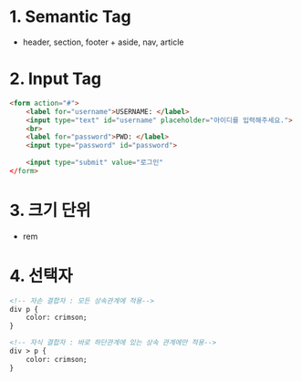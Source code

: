# 1. Semantic Tag

- header, section, footer + aside, nav, article



# 2. Input Tag

```html
<form action="#">
	<label for="username">USERNAME: </label>
    <input type="text" id="username" placeholder="아이디를 입력해주세요.">
    <br>
    <label for="password">PWD: </label>
    <input type="password" id="password">
    
    <input type="submit" value="로그인"
</form>
```



# 3. 크기 단위

- rem



# 4. 선택자

```html
<!-- 자손 결합자 : 모든 상속관계에 적용-->
div p {
	color: crimson;
}

<!-- 자식 결합자 : 바로 하단관계에 있는 상속 관계에만 적용--> 
div > p {
	color: crimson;
}
```


